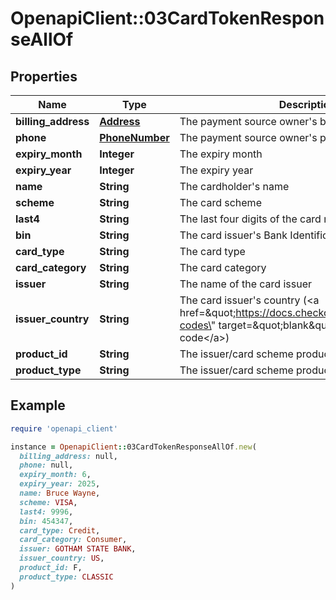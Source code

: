# OpenapiClient::03CardTokenResponseAllOf

## Properties

| Name | Type | Description | Notes |
| ---- | ---- | ----------- | ----- |
| **billing_address** | [**Address**](Address.md) | The payment source owner&#39;s billing address | [optional] |
| **phone** | [**PhoneNumber**](PhoneNumber.md) | The payment source owner&#39;s phone number | [optional] |
| **expiry_month** | **Integer** | The expiry month | [optional] |
| **expiry_year** | **Integer** | The expiry year | [optional] |
| **name** | **String** | The cardholder&#39;s name | [optional] |
| **scheme** | **String** | The card scheme | [optional] |
| **last4** | **String** | The last four digits of the card number | [optional] |
| **bin** | **String** | The card issuer&#39;s Bank Identification Number (BIN) | [optional] |
| **card_type** | **String** | The card type | [optional] |
| **card_category** | **String** | The card category | [optional] |
| **issuer** | **String** | The name of the card issuer | [optional] |
| **issuer_country** | **String** | The card issuer&#39;s country (&lt;a href&#x3D;\&quot;https://docs.checkout.com/docs/country-codes\&quot; target&#x3D;\&quot;blank\&quot;&gt;two-letter ISO code&lt;/a&gt;) | [optional] |
| **product_id** | **String** | The issuer/card scheme product identifier | [optional] |
| **product_type** | **String** | The issuer/card scheme product type | [optional] |

## Example

```ruby
require 'openapi_client'

instance = OpenapiClient::03CardTokenResponseAllOf.new(
  billing_address: null,
  phone: null,
  expiry_month: 6,
  expiry_year: 2025,
  name: Bruce Wayne,
  scheme: VISA,
  last4: 9996,
  bin: 454347,
  card_type: Credit,
  card_category: Consumer,
  issuer: GOTHAM STATE BANK,
  issuer_country: US,
  product_id: F,
  product_type: CLASSIC
)
```

